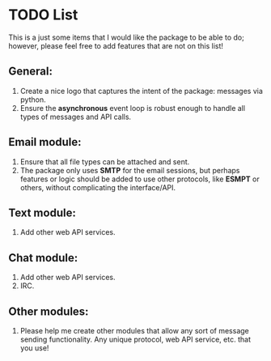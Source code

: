 # TODO List
This is a just some items that I would like the package to be able to do; however, please feel free to add features that are not on this list!

## General:
1.  Create a nice logo that captures the intent of the package: messages via python.
2.  Ensure the **asynchronous** event loop is robust enough to handle all types of messages and API calls.

## Email module:
1.  Ensure that all file types can be attached and sent.
2.  The package only uses **SMTP** for the email sessions, but perhaps features or logic should be added to use other protocols, like **ESMPT** or others, without complicating the interface/API.

## Text module:
1.  Add other web API services.

## Chat module:
1.  Add other web API services.
2.  IRC.

## Other modules:
1.  Please help me create other modules that allow any sort of message sending functionality.  Any unique protocol, web API service, etc. that you use!
